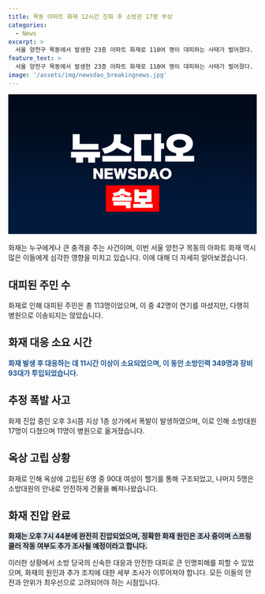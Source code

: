 ```yaml
---
title: 목동 아파트 화재 12시간 진화 후 소방관 17명 부상
categories:
  - News
excerpt: >
  서울 양천구 목동에서 발생한 23층 아파트 화재로 110여 명이 대피하는 사태가 벌어졌다. 화재 진압 중 소방대원 17명이 다쳤고, 옥상에 고립된 사람들을 소방헬기를 이용해 구조하는 등 긴장된 상황이 이어졌다. 당국은 화재 원인과 스프링클러 작동 여부 등을 조사 중이다. 19일 오후 7시 44분에 불길이 마침내 잡혔으며, 자세한 사항은 계속해서 확인이 필요하다.
feature_text: >
  서울 양천구 목동에서 발생한 23층 아파트 화재로 110여 명이 대피하는 사태가 벌어졌다. 화재 진압 중 소방대원 17명이 다쳤고, 옥상에 고립된 사람들을 소방헬기를 이용해 구조하는 등 긴장된 상황이 이어졌다. 당국은 화재 원인과 스프링클러 작동 여부 등을 조사 중이다. 19일 오후 7시 44분에 불길이 마침내 잡혔으며, 자세한 사항은 계속해서 확인이 필요하다.
image: '/assets/img/newsdao_breakingnews.jpg'
---
```


<p><img src="/assets/img/newsdao_breakingnews.jpg" alt="firstkoreanews 속보" /></p>

<p>화재는 누구에게나 큰 충격을 주는 사건이며, 이번 서울 양천구 목동의 아파트 화재 역시 많은 이들에게 심각한 영향을 미치고 있습니다. 이에 대해 더 자세히 알아보겠습니다.</p>

<h2 data-ke-size="size26">대피된 주민 수</h2>

<p data-ke-size="size16">화재로 인해 대피된 주민은 총 113명이었으며, 이 중 42명이 연기를 마셨지만, 다행히 병원으로 이송되지는 않았습니다.</p>

<h2 data-ke-size="size26">화재 대응 소요 시간</h2>

<p data-ke-size="size16"><b><span style="color: #1a5490;">화재 발생 후 대응하는 데 11시간 이상이 소요되었으며, 이 동안 소방인력 349명과 장비 93대가 투입되었습니다.</span></b></p>

<h2 data-ke-size="size26">추정 폭발 사고</h2>

<p data-ke-size="size16">화재 진압 중인 오후 3시쯤 지상 1층 상가에서 폭발이 발생하였으며, 이로 인해 소방대원 17명이 다쳤으며 11명이 병원으로 옮겨졌습니다.</p>

<h2 data-ke-size="size26">옥상 고립 상황</h2>

<p data-ke-size="size16">화재로 인해 옥상에 고립된 6명 중 90대 여성이 헬기를 통해 구조되었고, 나머지 5명은 소방대원의 안내로 안전하게 건물을 빠져나왔습니다.</p>

<h2 data-ke-size="size26">화재 진압 완료</h2>

<p><b><span style="background-color: #21538527;">화재는 오후 7시 44분에 완전히 진압되었으며, 정확한 화재 원인은 조사 중이며 스프링클러 작동 여부도 추가 조사될 예정이라고 합니다.</span></b></p>

<p>이러한 상황에서 소방 당국의 신속한 대응과 안전한 대피로 큰 인명피해를 피할 수 있었으며, 화재의 원인과 추가 조치에 대한 세부 조사가 이루어져야 합니다. 모든 이들의 안전과 안위가 최우선으로 고려되어야 하는 시점입니다.</p>

